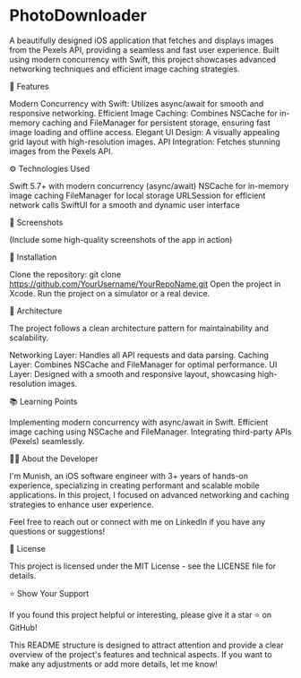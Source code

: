 # PhotoDownloader

A beautifully designed iOS application that fetches and displays images from the Pexels API, providing a seamless and fast user experience. Built using modern concurrency with Swift, this project showcases advanced networking techniques and efficient image caching strategies.

🚀 Features

Modern Concurrency with Swift: Utilizes async/await for smooth and responsive networking.
Efficient Image Caching: Combines NSCache for in-memory caching and FileManager for persistent storage, ensuring fast image loading and offline access.
Elegant UI Design: A visually appealing grid layout with high-resolution images.
API Integration: Fetches stunning images from the Pexels API.

⚙️ Technologies Used

Swift 5.7+ with modern concurrency (async/await)
NSCache for in-memory image caching
FileManager for local storage
URLSession for efficient network calls
SwiftUI for a smooth and dynamic user interface

📸 Screenshots

(Include some high-quality screenshots of the app in action)

🔧 Installation

Clone the repository:
git clone https://github.com/YourUsername/YourRepoName.git
Open the project in Xcode.
Run the project on a simulator or a real device.

🧩 Architecture

The project follows a clean architecture pattern for maintainability and scalability.

Networking Layer: Handles all API requests and data parsing.
Caching Layer: Combines NSCache and FileManager for optimal performance.
UI Layer: Designed with a smooth and responsive layout, showcasing high-resolution images.

📚 Learning Points

Implementing modern concurrency with async/await in Swift.
Efficient image caching using NSCache and FileManager.
Integrating third-party APIs (Pexels) seamlessly.

👨‍💻 About the Developer

I'm Munish, an iOS software engineer with 3+ years of hands-on experience, specializing in creating performant and scalable mobile applications. In this project, I focused on advanced networking and caching strategies to enhance user experience.

Feel free to reach out or connect with me on LinkedIn if you have any questions or suggestions!

📜 License

This project is licensed under the MIT License - see the LICENSE file for details.

⭐️ Show Your Support

If you found this project helpful or interesting, please give it a star ⭐️ on GitHub!

This README structure is designed to attract attention and provide a clear overview of the project's features and technical aspects. If you want to make any adjustments or add more details, let me know!
